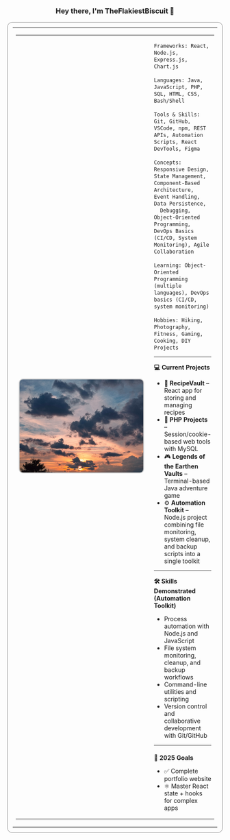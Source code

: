 <h3 align="center">Hey there, I'm TheFlakiestBiscuit 👋</h3>

<table width="100%" style="border: 1px solid #888; border-radius: 12px; box-shadow: 0 0 4px rgba(255,255,255,0.1); padding: 12px;">
  <tr>
    <td>

<table>
  <tr>
    <td align="center" width="410">
      <img src="https://raw.githubusercontent.com/TheFlakiestBiscuit/TheFlakiestBiscuit/main/Sky5.jpg"
           alt="Sunset sky"
           width="410"
           style="border: 2px solid #ccc; border-radius: 10px;" />
    </td>
    <td style="vertical-align: top; padding-left: 20px;">

<pre><code>Frameworks: React, Node.js, Express.js, Chart.js

Languages: Java, JavaScript, PHP, SQL, HTML, CSS, Bash/Shell

Tools & Skills: Git, GitHub, VSCode, npm, REST APIs, Automation Scripts, React DevTools, Figma

Concepts: Responsive Design, State Management, Component-Based Architecture, Event Handling, Data Persistence, 
  Debugging, Object-Oriented Programming, DevOps Basics (CI/CD, System Monitoring), Agile Collaboration

Learning: Object-Oriented Programming (multiple languages), DevOps basics (CI/CD, system monitoring)

Hobbies: Hiking, Photography, Fitness, Gaming, Cooking, DIY Projects
</code></pre>
---
<div style="margin-top: 10px;">
  <strong>💻 Current Projects</strong>
  <ul>
    <li>🍴 <strong>RecipeVault</strong> – React app for storing and managing recipes</li>
    <li>🐘 <strong>PHP Projects</strong> – Session/cookie-based web tools with MySQL</li>
    <li>🎮 <strong>Legends of the Earthen Vaults</strong> – Terminal-based Java adventure game</li>
    <li>⚙️ <strong>Automation Toolkit</strong> – Node.js project combining file monitoring, 
    system cleanup, and backup scripts into a single toolkit</li>
  </ul>
</div>

---

<div style="margin-top: 10px;">
  <strong>🛠️ Skills Demonstrated (Automation Toolkit)</strong>
  <ul>
    <li>Process automation with Node.js and JavaScript</li>
    <li>File system monitoring, cleanup, and backup workflows</li>
    <li>Command-line utilities and scripting</li>
    <li>Version control and collaborative development with Git/GitHub</li>
  </ul>
</div>

---

<div style="margin-top: 20px;">
  <strong>🧠 2025 Goals</strong>
  <ul>
    <li>✅ Complete portfolio website</li>
    <li>⚛️ Master React state + hooks for complex apps</li>
  </ul>
</div>
    </td>
  </tr>
</table>

  </td>
  </tr>
</table>

